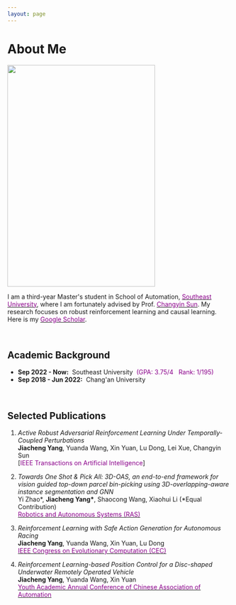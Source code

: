 ```yaml
---
layout: page
---
```


# About Me

<img src="https://jcyang101.github.io/images/mine.jpg" class="floatpic" width="333" height="500">


I am a third-year Master's student in School of Automation, [<font color='DarkMagenta'>Southeast University</font>](https://www.seu.edu.cn/english/), where I am fortunately advised by Prof. [<font color='DarkMagenta'>Changyin Sun</font>](https://ieeexplore.ieee.org/author/37279060100).
My research focuses on robust reinforcement learning and causal learning.
Here is my [<font color='DarkMagenta'>Google Scholar</font>](https://scholar.google.com/citations?user=CdTephgAAAAJ&hl).


<br>

## Academic Background

- **Sep 2022 - Now:**&nbsp;&nbsp;Southeast University&nbsp;&nbsp;<font color='DarkMagenta'>(GPA: 3.75/4&nbsp;&nbsp;&nbsp;Rank: 1/195)</font>
- **Sep 2018 - Jun 2022:**&nbsp;&nbsp;Chang'an University

<br>

## Selected Publications
1. *Active Robust Adversarial Reinforcement Learning Under Temporally-Coupled Perturbations*  
&zwnj;**Jiacheng Yang**, Yuanda Wang, Xin Yuan, Lu Dong, Lei Xue, Changyin Sun  
&zwnj;[<font color='DarkMagenta'>IEEE Transactions on Artificial Intelligence</font>]

2. *Towards One Shot & Pick All: 3D-OAS, an end-to-end framework for vision guided top-down parcel bin-picking using 3D-overlapping-aware instance segmentation and GNN*  
Yi Zhao\*, **Jiacheng Yang\***, Shaocong Wang, Xiaohui Li (\*Equal Contribution)  
&zwnj;[<font color='DarkMagenta'>Robotics and Autonomous Systems (RAS)</font>](https://www.sciencedirect.com/science/article/abs/pii/S0921889023001306)  

3. *Reinforcement Learning with Safe Action Generation for Autonomous Racing*  
&zwnj;**Jiacheng Yang**, Yuanda Wang, Xin Yuan, Lu Dong  
&zwnj;[<font color='DarkMagenta'>IEEE Congress on Evolutionary Computation (CEC)</font>](https://ieeexplore.ieee.org/abstract/document/10611776)  

4. *Reinforcement Learning-based Position Control for a Disc-shaped Underwater Remotely Operated Vehicle*  
&zwnj;**Jiacheng Yang**, Yuanda Wang, Xin Yuan  
&zwnj;[<font color='DarkMagenta'>Youth Academic Annual Conference of Chinese Association of Automation</font>](https://ieeexplore.ieee.org/document/10401706)  



